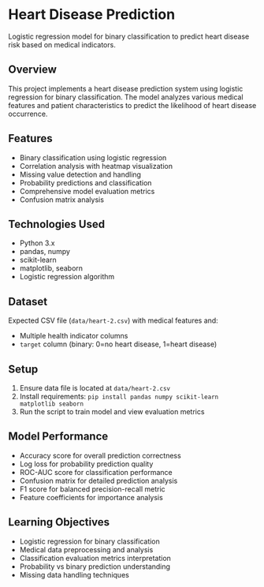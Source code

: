 # Heart Disease Prediction
Logistic regression model for binary classification to predict heart disease risk based on medical indicators.

## Overview
This project implements a heart disease prediction system using logistic regression for binary classification. The model analyzes various medical features and patient characteristics to predict the likelihood of heart disease occurrence.

## Features
- Binary classification using logistic regression
- Correlation analysis with heatmap visualization
- Missing value detection and handling
- Probability predictions and classification
- Comprehensive model evaluation metrics
- Confusion matrix analysis

## Technologies Used
- Python 3.x
- pandas, numpy
- scikit-learn
- matplotlib, seaborn
- Logistic regression algorithm

## Dataset
Expected CSV file (`data/heart-2.csv`) with medical features and:
- Multiple health indicator columns
- `target` column (binary: 0=no heart disease, 1=heart disease)

## Setup
1. Ensure data file is located at `data/heart-2.csv`
2. Install requirements: `pip install pandas numpy scikit-learn matplotlib seaborn`
3. Run the script to train model and view evaluation metrics

## Model Performance
- Accuracy score for overall prediction correctness
- Log loss for probability prediction quality
- ROC-AUC score for classification performance
- Confusion matrix for detailed prediction analysis
- F1 score for balanced precision-recall metric
- Feature coefficients for importance analysis

## Learning Objectives
- Logistic regression for binary classification
- Medical data preprocessing and analysis
- Classification evaluation metrics interpretation
- Probability vs binary prediction understanding
- Missing data handling techniques